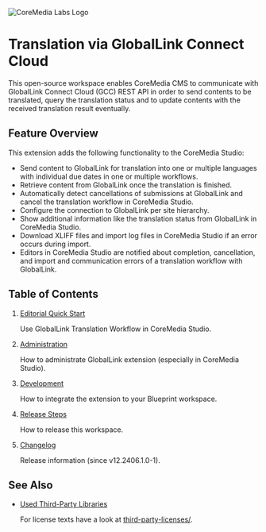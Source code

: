 ![CoreMedia Labs Logo](https://documentation.coremedia.com/badges/banner_coremedia_labs_wide.png "CoreMedia Labs Logo Title Text")

# Translation via GlobalLink Connect Cloud

This open-source workspace enables CoreMedia CMS to communicate with GlobalLink
Connect Cloud (GCC) REST API in order to send contents to be translated, query
the translation status and to update contents with the received translation
result eventually.

## Feature Overview

This extension adds the following functionality to the CoreMedia Studio:
* Send content to GlobalLink for translation into one or multiple languages
    with individual due dates in one or multiple workflows.
* Retrieve content from GlobalLink once the translation is finished.
* Automatically detect cancellations of submissions at GlobalLink and cancel the
    translation workflow in CoreMedia Studio.
* Configure the connection to GlobalLink per site hierarchy.
* Show additional information like the translation status from GlobalLink in
    CoreMedia Studio.
* Download XLIFF files and import log files in CoreMedia Studio if an error
    occurs during import.
* Editors in CoreMedia Studio are notified about completion, cancellation, and
    import and communication errors of a translation workflow with GlobalLink.

## Table of Contents

1. [Editorial Quick Start](editorial-quick-start.md)

    Use GlobalLink Translation Workflow in CoreMedia Studio.

2. [Administration](administration.md)

    How to administrate GlobalLink extension (especially in CoreMedia Studio).

3. [Development](development.md)

    How to integrate the extension to your Blueprint workspace.

4. [Release Steps](release/README.md)

    How to release this workspace.

5. [Changelog](changelog/README.md)

   Release information (since v12.2406.1.0-1).

## See Also

* [Used Third-Party Libraries](THIRD-PARTY.txt)

    <!-- GitHub Pages is not able to list directory contents. Jump back to GitHub directly.  -->
    For license texts have a look at [third-party-licenses/](https://github.com/CoreMedia/coremedia-globallink-connect-integration/tree/main/docs/third-party-licenses).
